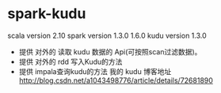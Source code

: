 # spark-kudu
scala version 2.10
spark version 1.3.0 1.6.0
kudu version 1.3.0
* 提供 对外的 读取 kudu 数据的 Api(可按照scan过滤数据)。
* 提供 对外的 rdd 写入Kudu的方法
* 提供 impala查询kudu的方法
我的 kudu 博客地址 
http://blog.csdn.net/a1043498776/article/details/72681890
